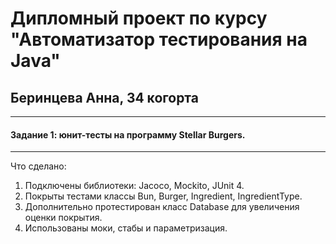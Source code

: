 # Дипломный проект по курсу "Автоматизатор тестирования на Java"

## Беринцева Анна, 34 когорта

---

#### Задание 1: юнит-тесты на программу Stellar Burgers.

---

Что сделано:

1. Подключены библиотеки: Jacoco, Mockito, JUnit 4.
2. Покрыты тестами классы Bun, Burger, Ingredient, IngredientType.
3. Дополнительно протестирован класс Database для увеличения оценки покрытия.
4. Использованы моки, стабы и параметризация.
